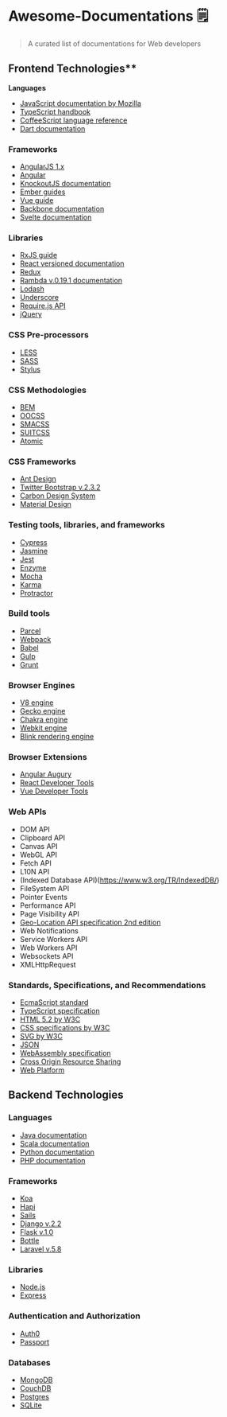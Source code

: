 # Awesome-Documentations 🗒️
> A curated list of documentations for Web developers

## Frontend Technologies**

**Languages**
- [JavaScript documentation by Mozilla](https://developer.mozilla.org/en-US/docs/Web/JavaScript)
- [TypeScript handbook](https://www.typescriptlang.org/docs/handbook/basic-types.html)
- [CoffeeScript language reference](https://coffeescript.org/#language)
- [Dart documentation](https://dart.dev/guides)

### Frameworks

- [AngularJS 1.x](https://docs.angularjs.org/guide)
- [Angular](https://angular.io/docs)
- [KnockoutJS documentation](https://knockoutjs.com/documentation/introduction.html)
- [Ember guides](https://guides.emberjs.com/release/)
- [Vue guide](https://vuejs.org/v2/guide/)
- [Backbone documentation](https://backbonejs.org)
- [Svelte documentation](https://svelte.dev/docs)

### Libraries

- [RxJS guide](https://rxjs.dev/guide/overview)
- [React versioned documentation](https://reactjs.org/versions)
- [Redux](https://redux.js.org/introduction/getting-started)
- [Rambda v.0.19.1 documentation](https://ramdajs.com/0.19.1/docs/)
- [Lodash](https://lodash.com/docs/)
- [Underscore](https://underscorejs.org)
- [Require.js API](https://requirejs.org/docs/api.html)
- [jQuery](https://api.jquery.com)

### CSS Pre-processors

- [LESS](http://lesscss.org)
- [SASS](https://sass-lang.com/documentation/file.SASS_REFERENCE.html)
- [Stylus](http://stylus-lang.com/)

### CSS Methodologies

- [BEM](http://getbem.com/introduction/)
- [OOCSS](http://oocss.org/)
- [SMACSS](http://smacss.com/)
- [SUITCSS](http://suitcss.github.io/)
- [Atomic](https://github.com/nemophrost/atomic-css)

### CSS Frameworks

- [Ant Design](https://ant.design/docs/spec/introduce)
- [Twitter Bootstrap v.2.3.2](https://getbootstrap.com/2.3.2/getting-started.html)
- [Carbon Design System](https://www.carbondesignsystem.com)
- [Material Design](https://material.io/design/)

### Testing tools, libraries, and frameworks

- [Cypress](docs.cypress.io/guides/)
- [Jasmine](https://jasmine.github.io)
- [Jest](https://jestjs.io/docs/en/getting-started)
- [Enzyme](https://airbnb.io/enzyme/docs/api/)
- [Mocha](https://mochajs.org/api/mocha.js.html)
- [Karma](https://karma-runner.github.io/4.0/intro/how-it-works.html)
- [Protractor](https://www.protractortest.org/#/api)

### Build tools

- [Parcel](https://parceljs.org/getting_started.html)
- [Webpack](https://webpack.js.org/concepts)
- [Babel](https://babeljs.io/docs/en/)
- [Gulp](https://gulpjs.com/docs/en/getting-started/quick-start)
- [Grunt](https://gruntjs.com/getting-started)

### Browser Engines

- [V8 engine](https://v8.dev/docs)
- [Gecko engine](https://wiki.mozilla.org/Gecko:Home_Page)
- [Chakra engine](https://github.com/Microsoft/ChakraCore/wiki/JavaScript-Runtime-(JSRT)-Overview)
- [Webkit engine](https://webkit.org/status/)
- [Blink rendering engine](https://www.chromium.org/blink)

### Browser Extensions

- [Angular Augury](https://augury.rangle.io/pages/guides/index.html)
- [React Developer Tools](https://github.com/facebook/react-devtools)
- [Vue Developer Tools](https://github.com/vuejs/vue-devtools)

### Web APIs

- DOM API
- Clipboard API
- Canvas API
- WebGL API
- Fetch API
- L10N API
- (Indexed Database API)(https://www.w3.org/TR/IndexedDB/)
- FileSystem API
- Pointer Events
- Performance API
- Page Visibility API
- [Geo-Location API specification 2nd edition](https://www.w3.org/TR/2016/REC-geolocation-API-20161108/)
- Web Notifications
- Service Workers API
- Web Workers API
- Websockets API
- XMLHttpRequest

### Standards, Specifications, and Recommendations

- [EcmaScript standard](https://www.ecma-international.org/publications/standards/Ecma-262.htm)
- [TypeScript specification](https://github.com/Microsoft/TypeScript/blob/master/doc/spec.md)
- [HTML 5.2 by W3C](https://www.w3.org/TR/2017/REC-html52-20171214/)
- [CSS specifications by W3C](https://www.w3.org/Style/CSS/specs.en.html)
- [SVG by W3C](https://www.w3.org/TR/SVG2/)
- [JSON](https://jsonapi.org)
- [WebAssembly specification](https://webassembly.github.io/spec/core/)
- [Cross Origin Resource Sharing](https://www.w3.org/TR/cors/)
- [Web Platform](https://webplatform.github.io/)

## Backend Technologies

### Languages

- [Java documentation](https://docs.oracle.com/en/java/)
- [Scala documentation](https://docs.scala-lang.org)
- [Python documentation](https://docs.python.org/3/)
- [PHP documentation](https://www.php.net/docs.php)

### Frameworks

- [Koa](https://koajs.com)
- [Hapi](https://hapijs.com/api)
- [Sails](https://sailsjs.com/documentation/reference)
- [Django v.2.2](https://docs.djangoproject.com/en/2.2/)
- [Flask v.1.0](http://flask.pocoo.org/docs/1.0/)
- [Bottle](https://bottlepy.org/docs/dev/)
- [Laravel v.5.8](https://laravel.com/docs/5.8)

### Libraries

- [Node.js](https://nodejs.org/en/docs/)
- [Express](https://expressjs.com/en/api.html)

### Authentication and Authorization

- [Auth0](https://auth0.com/docs)
- [Passport](http://www.passportjs.org/docs/)

### Databases
- [MongoDB](https://docs.mongodb.com)
- [CouchDB](https://docs.couchdb.org/en/stable/)
- [Postgres](https://www.postgresql.org/docs/)
- [SQLite](https://www.sqlite.org/draft/docs.html)
